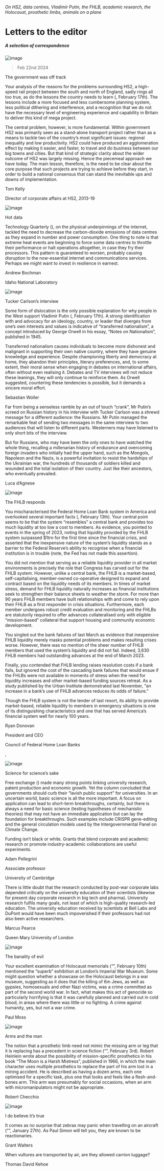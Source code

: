 ###### On HS2, data centres, Vladimir Putin, the FHLB, academic research, the Holocaust, prosthetic limbs, animals on a plane
# Letters to the editor 
##### A selection of correspondence 
![image](images/20240217_BRP002.jpg) 
> Feb 22nd 2024 

The government was off track
Your analysis of the reasons for the problems surrounding HS2, a high-speed rail project between the south and north of England, sadly rings all too true, as do the lessons the country needs to learn (, February 17th). The lessons include a more focused and less cumbersome planning system, less political dithering and interference, and a recognition that we do not have the necessary level of engineering experience and capability in Britain to deliver this kind of mega project. 
The central problem, however, is more fundamental. Within government HS2 was primarily seen as a stand-alone transport project rather than as a means to tackle two of the country’s most significant issues: regional inequality and low productivity. HS2 could have produced an agglomeration effect by making it easier, and faster, to travel and do business between our big towns and cities. But that kind of strategic clarity about the wider outcome of HS2 was largely missing. Hence the piecemeal approach we have today. The main lesson, therefore, is the need to be clear about the core purpose that such projects are trying to achieve before they start, in order to build a national consensus that can stand the inevitable ups and downs of implementation. 
Tom Kelly
Director of corporate affairs at HS2, 2013-19

![image](images/20240203_TQD001.jpg) 

Hot data
Technology Quarterly (), on the physical underpinnings of the internet, tackled the need to decrease the carbon-dioxide emissions of data centres as they expand in number and power consumption. One thing to note is that extreme heat events are beginning to force some data centres to throttle their performance or halt operations altogether, in case they fry their processors. This pattern is guaranteed to worsen, probably causing disruption to the now-essential internet and communications services. Perhaps we might want to invest in resilience in earnest.
Andrew Bochman
Idaho National Laboratory

![image](images/20240217_CUP001.jpg) 

Tucker Carlson’s interview
Some form of dislocation is the only possible explanation for why people in the West support Vladimir Putin (, February 17th). A strong identification with and advocacy for an ideology, country, or leader that diverges from one’s own interests and values is indicative of “transferred nationalism”, a concept introduced by George Orwell in his essay, “Notes on Nationalism”, published in 1945.
Transferred nationalism causes individuals to become more dishonest and malignant in supporting their own native country, where they have genuine knowledge and experience. Despite championing liberty and democracy at home, they abandon their principles, literary preferences, and, to some extent, their moral sense when engaging in debates on international affairs, often without even realising it. Debates and TV interviews will not reduce these leanings, they will only continue to reinforce them. As Orwell suggested, countering these tendencies is possible, but it demands a sincere moral effort.
Sebastian Woller

Far from being a senseless ramble by an out of touch “crank”, Mr Putin’s screed on Russian history in his interview with Tucker Carlson was a shrewd message for a different audience: the Russians. Mr Putin managed the remarkable feat of sending two messages in the same interview to two audiences that will listen to different parts. Westerners may have listened to only short bits of the interview. 
But for Russians, who may have been the only ones to have watched the whole thing, recalling a millenarian history of endurance and overcoming foreign invaders who initially had the upper hand, such as the Mongols, Napoleon and the Nazis, is a powerful invitation to resist the hardships of the Ukrainian war, the hundreds of thousands of soldiers killed and wounded and the total isolation of their country. Just like their ancestors, who eventually prevailed.
Luca d’Agnese

![image](images/20240217_LDD003.jpg) 

The FHLB responds
You mischaracterised the Federal Home Loan Bank system in America and overlooked several important facts (, February 13th). Your central point seems to be that the system “resembles” a central bank and provides too much liquidity at too low a cost to members. As evidence, you pointed to events in the spring of 2023, noting that liquidity provided by the FHLB system surpassed $1trn for the first time since the financial crisis, and asserted that the inexpensive nature of the system’s liquidity stands as a barrier to the Federal Reserve’s ability to recognise when a financial institution is in trouble (note, the Fed has not made this assertion).
You did not mention that serving as a reliable liquidity provider in all market environments is precisely the role that Congress has carved out for the FHLB system. However, unlike a central bank, the FHLB is a market-based, self-capitalising, member-owned co-operative designed to expand and contract based on the liquidity needs of its members. In times of market stress, demand for FHLB liquidity naturally increases as financial institutions seek to strengthen their balance sheets to weather the storm. For more than 90 years FHLB members have built relationships with and come to rely upon their FHLB as a first responder in crisis situations. Furthermore, each member undergoes robust credit evaluation and monitoring and the FHLBs are statutorily required to offer advances collateralised only with eligible “mission-based” collateral that support housing and community economic development. 
You singled out the bank failures of last March as evidence that inexpensive FHLB liquidity merely masks potential problems and makes resulting crises worse. However, there was no mention of the sheer number of FHLB members that used the system’s liquidity and did not fail. Indeed, 3,630 FHLB members had outstanding advances at the end of March 2023. 
Finally, you contended that FHLB lending raises resolution costs if a bank fails, but ignored the cost of the cascading bank failures that would ensue if the FHLBs were not available in moments of stress when the need for liquidity increases and other market-based funding sources retreat. As a study published by the Urban Institute demonstrated last November, “an increase in a bank’s use of FHLB advances reduces its odds of failure.” 
Though the FHLB system is not the lender of last resort, its ability to provide market-based, reliable liquidity to members in emergency situations is one of its distinguishing characteristics and one that has served America’s financial system well for nearly 100 years. 
Ryan Donovan
President and CEO
Council of Federal Home Loan Banks
, 
![image](images/20240210_FND000.jpg) 

Science for science’s sake
Free exchange () made many strong points linking university research, patent production and economic growth. Yet the column concluded that governments should curb their “lavish public support” for universities. In an uncertain world, basic science is all the more important. A focus on application can lead to short-term breakthroughs, certainly, but there is always a need for basic science (testing hypotheses of mechanistic theories) that may not have an immediate application but can lay the foundation for breakthroughs. Such examples include CRISPR gene-editing and the general circulation models used by the Intergovernmental Panel on Climate Change. 
Funding isn’t black or white. Grants that blend corporate and academic research or promote industry-academic collaborations are useful experiments. 
Adam Pellegrini
Associate professor
University of Cambridge 
There is little doubt that the research conducted by post-war corporate labs depended critically on the university education of their scientists (likewise for present day corporate research in big tech and pharma). University research fulfils many goals, not least of which is high-quality research-led education. The university education received by scientists at Bell Labs and DuPont would have been much impoverished if their professors had not also been active researchers.
Marcus Pearce
Queen Mary University of London
![image](images/20240210_BRP001.jpg) 

The banality of evil
Your excellent examination of Holocaust memorials (“”, February 10th) mentioned the “superb” exhibition at London’s Imperial War Museum. Some might question whether a showcase on the Holocaust belongs in a war museum, suggesting as it does that the killing of 6m Jews, as well as gypsies, homosexuals and other Nazi victims, was a crime committed as part of the second world war. In fact, what makes this act of genocide so particularly horrifying is that it was carefully planned and carried out in cold blood, in areas where there was little or no fighting. A crime against humanity, yes, but not a war crime.
Paul Moss

![image](images/20240203_STP001.jpg) 

Arms and the man
The notion that a prosthetic limb need not mimic the missing arm or leg that it is replacing has a precedent in science fiction (“”, February 3rd). Robert Heinlein wrote about the possibility of mission-specific prosthetics in his book “The Moon is a Harsh Mistress”, published in 1966, in which the main character uses multiple prosthetics to replace the part of his arm lost in a mining accident. He is described as having a dozen arms, each one optimised for a specific task, plus one that looks and feels like a flesh-and-bones arm. This arm was presumably for social occasions, when an arm with micromanipulators might not be appropriate.
Robert Checchio

![image](images/20240127_BRP004.jpg) 

I do believe it’s true
It comes as no surprise that zebras may panic when travelling on an aircraft (“”, January 27th). As Paul Simon will tell you, they are known to be reactionaries.
Grant Walters

When vultures are transported by air, are they allowed carrion luggage?
Thomas David Kehoe


